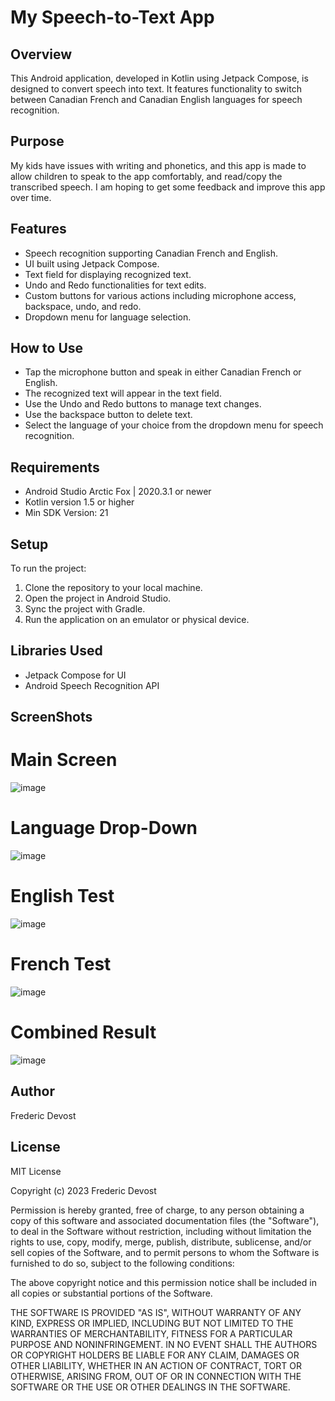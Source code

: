 
# My Speech-to-Text App

## Overview
This Android application, developed in Kotlin using Jetpack Compose, is designed to convert speech into text. It features functionality to switch between Canadian French and Canadian English languages for speech recognition.

## Purpose

My kids have issues with writing and phonetics, and this app is made to allow children to speak to the app comfortably, and read/copy
the transcribed speech. I am hoping to get some feedback and improve this app over time.

## Features
- Speech recognition supporting Canadian French and English.
- UI built using Jetpack Compose.
- Text field for displaying recognized text.
- Undo and Redo functionalities for text edits.
- Custom buttons for various actions including microphone access, backspace, undo, and redo.
- Dropdown menu for language selection.

## How to Use
- Tap the microphone button and speak in either Canadian French or English.
- The recognized text will appear in the text field.
- Use the Undo and Redo buttons to manage text changes.
- Use the backspace button to delete text.
- Select the language of your choice from the dropdown menu for speech recognition.

## Requirements
- Android Studio Arctic Fox | 2020.3.1 or newer
- Kotlin version 1.5 or higher
- Min SDK Version: 21

## Setup
To run the project:
1. Clone the repository to your local machine.
2. Open the project in Android Studio.
3. Sync the project with Gradle.
4. Run the application on an emulator or physical device.

## Libraries Used
- Jetpack Compose for UI
- Android Speech Recognition API

## ScreenShots

# Main Screen
![image](https://github.com/Mindinmatrix/My_Speech_To_Text_App/assets/59038981/af07a44e-251b-4d86-8d60-d40ccd19f728)

# Language Drop-Down
![image](https://github.com/Mindinmatrix/My_Speech_To_Text_App/assets/59038981/1556f1ee-f125-437f-b456-e290312c8578)

# English Test
![image](https://github.com/Mindinmatrix/My_Speech_To_Text_App/assets/59038981/d4166f86-eb8c-4426-82ee-3e6c3a8c1744)

# French Test
![image](https://github.com/Mindinmatrix/My_Speech_To_Text_App/assets/59038981/a510a772-0002-40cf-a030-023ab5aab195)

# Combined Result
![image](https://github.com/Mindinmatrix/My_Speech_To_Text_App/assets/59038981/9f6468f4-d577-4af5-92cc-5a61e32bec34)




## Author
Frederic Devost

## License

MIT License

Copyright (c) 2023 Frederic Devost

Permission is hereby granted, free of charge, to any person obtaining a copy
of this software and associated documentation files (the "Software"), to deal
in the Software without restriction, including without limitation the rights
to use, copy, modify, merge, publish, distribute, sublicense, and/or sell
copies of the Software, and to permit persons to whom the Software is
furnished to do so, subject to the following conditions:

The above copyright notice and this permission notice shall be included in all
copies or substantial portions of the Software.

THE SOFTWARE IS PROVIDED "AS IS", WITHOUT WARRANTY OF ANY KIND, EXPRESS OR
IMPLIED, INCLUDING BUT NOT LIMITED TO THE WARRANTIES OF MERCHANTABILITY,
FITNESS FOR A PARTICULAR PURPOSE AND NONINFRINGEMENT. IN NO EVENT SHALL THE
AUTHORS OR COPYRIGHT HOLDERS BE LIABLE FOR ANY CLAIM, DAMAGES OR OTHER
LIABILITY, WHETHER IN AN ACTION OF CONTRACT, TORT OR OTHERWISE, ARISING FROM,
OUT OF OR IN CONNECTION WITH THE SOFTWARE OR THE USE OR OTHER DEALINGS IN THE
SOFTWARE.
